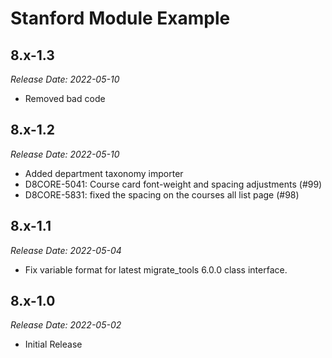 # Stanford Module Example


8.x-1.3
--------------------------------------------------------------------------------
_Release Date: 2022-05-10_

- Removed bad code


8.x-1.2
--------------------------------------------------------------------------------
_Release Date: 2022-05-10_

- Added department taxonomy importer
- D8CORE-5041: Course card font-weight and spacing adjustments (#99)
- D8CORE-5831: fixed the spacing on the courses all list page (#98)

8.x-1.1
--------------------------------------------------------------------------------
_Release Date: 2022-05-04_

- Fix variable format for latest migrate_tools 6.0.0 class interface.

8.x-1.0
--------------------------------------------------------------------------------
_Release Date: 2022-05-02_

- Initial Release
